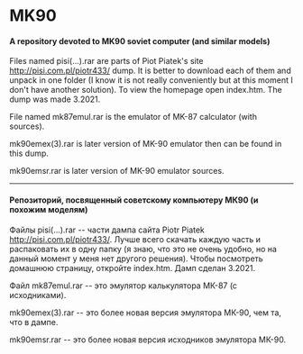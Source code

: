 # MK90

#### A repository devoted to MK90 soviet computer (and similar models)

Files named pisi(...).rar are parts of Piot Piatek's site http://pisi.com.pl/piotr433/ dump. It is better to download each of them and unpack in one folder (I know it is not really conveniently but at this moment I don't have another solution). To view the homepage open index.htm. The dump was made 3.2021.

File named mk87emul.rar is the emulator of MK-87 calculator (with sources).

mk90emex(3).rar is later version of MK-90 emulator then can be found in this dump.

mk90emsr.rar is later version of MK-90 emulator sources.

_______________________________________________________________________________

#### Репозиторий, посвященный советскому компьютеру МК90 (и похожим моделям)

Файлы pisi(...).rar -- части дампа сайта Piotr Piatek http://pisi.com.pl/piotr433/. Лучше всего скачать каждую часть и распаковать их в одну папку (я знаю, что это не очень удобно, но на данный момент у меня нет другого решения). Чтобы посмотреть домашнюю страницу, откройте index.htm. Дамп сделан 3.2021.

Файл mk87emul.rar -- это эмулятор калькулятора МК-87 (с исходниками).

mk90emex(3).rar -- это более новая версия эмулятора МК-90, чем та, что в дампе.

mk90emsr.rar -- это более новая версия исходников эмулятора МК-90.
